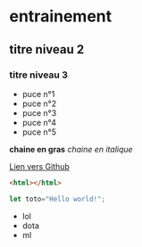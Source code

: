 # entrainement
## titre niveau 2 
### titre niveau 3

+ puce n°1
+ puce n°2
+ puce n°3
+ puce n°4
+ puce n°5

**chaine en gras**
*chaine en italique*

[Lien vers Github](https://github.com)

```html
<html></html>
```

```javascript
let toto="Hello world!";
```

+ lol
+ dota
+ ml

